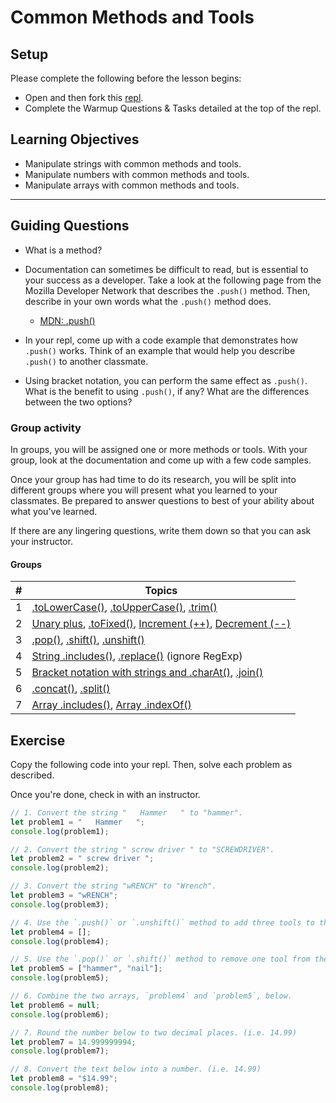 # Common Methods and Tools

## Setup

Please complete the following before the lesson begins:

- Open and then fork this [repl](https://replit.com/@Pursuit/Warmup-Common-Methods-and-Tools#index.js).
- Complete the Warmup Questions & Tasks detailed at the top of the repl.

## Learning Objectives

- Manipulate strings with common methods and tools.
- Manipulate numbers with common methods and tools.
- Manipulate arrays with common methods and tools.

---

## Guiding Questions

- What is a method?

- Documentation can sometimes be difficult to read, but is essential to your success as a developer. Take a look at the following page from the Mozilla Developer Network that describes the `.push()` method. Then, describe in your own words what the `.push()` method does.

  - [MDN: .push()](https://developer.mozilla.org/en-US/docs/Web/JavaScript/Reference/Global_Objects/Array/push)

- In your repl, come up with a code example that demonstrates how `.push()` works. Think of an example that would help you describe `.push()` to another classmate.

- Using bracket notation, you can perform the same effect as `.push()`. What is the benefit to using `.push()`, if any? What are the differences between the two options?

### Group activity

In groups, you will be assigned one or more methods or tools. With your group, look at the documentation and come up with a few code samples.

Once your group has had time to do its research, you will be split into different groups where you will present what you learned to your classmates. Be prepared to answer questions to best of your ability about what you've learned.

If there are any lingering questions, write them down so that you can ask your instructor.

#### Groups

| #   | Topics                                                                                             |
| --- | -------------------------------------------------------------------------------------------------- |
| 1   | [.toLowerCase()][lowercase], [.toUpperCase()][uppercase], [.trim()][trim]                          |
| 2   | [Unary plus][unary], [.toFixed()][fixed], [Increment (++)][increment], [Decrement (--)][decrement] |
| 3   | [.pop()][pop], [.shift()][shift], [.unshift()][unshift]                                            |
| 4   | [String .includes()][string-includes], [.replace()][replace] (ignore RegExp)                       |
| 5   | [Bracket notation with strings and .charAt()][character-at], [.join()][join]                       |
| 6   | [.concat()][concat], [.split()][split]                                                             |
| 7   | [Array .includes()][array-includes], [Array .indexOf()][array-index-of]                            |

[lowercase]: https://developer.mozilla.org/en-US/docs/Web/JavaScript/Reference/Global_Objects/String/toLowerCase
[uppercase]: https://developer.mozilla.org/en-US/docs/Web/JavaScript/Reference/Global_Objects/String/toUpperCase
[trim]: http://mozilla.orghttps://developer.mozilla.org/en-US/docs/Web/JavaScript/Reference/Global_Objects/String/trim
[unary]: https://developer.mozilla.org/en-US/docs/Web/JavaScript/Reference/Operators/Unary_plus
[fixed]: https://developer.mozilla.org/en-US/docs/Web/JavaScript/Reference/Global_Objects/Number/toFixed
[pop]: https://developer.mozilla.org/en-US/docs/Web/JavaScript/Reference/Global_Objects/Array/pop
[shift]: https://developer.mozilla.org/en-US/docs/Web/JavaScript/Reference/Global_Objects/Array/shift
[unshift]: https://developer.mozilla.org/en-US/docs/Web/JavaScript/Reference/Global_Objects/Array/unshift
[string-includes]: https://developer.mozilla.org/en-US/docs/Web/JavaScript/Reference/Global_Objects/String/includes
[replace]: https://developer.mozilla.org/en-US/docs/Web/JavaScript/Reference/Global_Objects/String/replace
[character-at]: https://developer.mozilla.org/en-US/docs/Web/JavaScript/Reference/Global_Objects/String#character_access
[join]: https://developer.mozilla.org/en-US/docs/Web/JavaScript/Reference/Global_Objects/Array/join
[concat]: https://developer.mozilla.org/en-US/docs/Web/JavaScript/Reference/Global_Objects/Array/concat
[split]: https://developer.mozilla.org/en-US/docs/Web/JavaScript/Reference/Global_Objects/String/split
[increment]: https://developer.mozilla.org/en-US/docs/Web/JavaScript/Reference/Operators/Increment
[decrement]: https://developer.mozilla.org/en-US/docs/Web/JavaScript/Reference/Operators/Decrement
[array-includes]: https://developer.mozilla.org/en-US/docs/Web/JavaScript/Reference/Global_Objects/Array/includes
[array-index-of]: https://developer.mozilla.org/en-US/docs/Web/JavaScript/Reference/Global_Objects/Array/indexOf

## Exercise

Copy the following code into your repl. Then, solve each problem as described.

Once you're done, check in with an instructor.

```js
// 1. Convert the string "   Hammer   " to "hammer".
let problem1 = "   Hammer   ";
console.log(problem1);

// 2. Convert the string " screw driver " to "SCREWDRIVER".
let problem2 = " screw driver ";
console.log(problem2);

// 3. Convert the string "wRENCH" to "Wrench".
let problem3 = "wRENCH";
console.log(problem3);

// 4. Use the `.push()` or `.unshift()` method to add three tools to the array.
let problem4 = [];
console.log(problem4);

// 5. Use the `.pop()` or `.shift()` method to remove one tool from the array.
let problem5 = ["hammer", "nail"];
console.log(problem5);

// 6. Combine the two arrays, `problem4` and `problem5`, below.
let problem6 = null;
console.log(problem6);

// 7. Round the number below to two decimal places. (i.e. 14.99)
let problem7 = 14.999999994;
console.log(problem7);

// 8. Convert the text below into a number. (i.e. 14.99)
let problem8 = "$14.99";
console.log(problem8);
```
